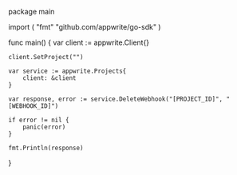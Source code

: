 package main

import (
    "fmt"
    "github.com/appwrite/go-sdk"
)

func main() {
    var client := appwrite.Client{}

    client.SetProject("")

    var service := appwrite.Projects{
        client: &client
    }

    var response, error := service.DeleteWebhook("[PROJECT_ID]", "[WEBHOOK_ID]")

    if error != nil {
        panic(error)
    }

    fmt.Println(response)
}